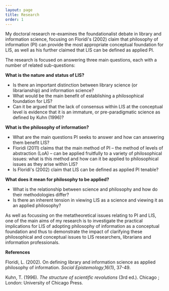 ```yaml
---
layout: page
title: Research
order: 1
---
```

My doctoral research re-examines the foundationalist debate in library and information science, focusing on Floridi&#39;s (2002) claim that philosophy of information (PI) can provide the most appropriate conceptual foundation for LIS, as well as his further claimed that LIS can be defined as applied PI.

The research is focused on answering three main questions, each with a number of related sub-questions:

**What is the nature and status of LIS?**

- Is there an important distinction between library science (or librarianship) and information science?
- What would be the main benefit of establishing a philosophical foundation for LIS?
- Can it be argued that the lack of consensus within LIS at the conceptual level is evidence that it is an immature, or pre-paradigmatic science as defined by Kuhn (1996)?

**What is the philosophy of information?**

- What are the main questions PI seeks to answer and how can answering them benefit LIS?
- Floridi (2011) claims that the main method of PI – the method of levels of abstraction (LoA) – can be applied fruitfully to a variety of philosophical issues: what is this method and how can it be applied to philosophical issues as they arise within LIS?
- Is Floridi&#39;s (2002) claim that LIS can be defined as applied PI tenable?

**What does it mean for philosophy to be applied?**

- What is the relationship between science and philosophy and how do their methodologies differ?
- Is there an inherent tension in viewing LIS as a science and viewing it as an applied philosophy?

As well as focussing on the metatheoretical issues relating to PI and LIS, one of the main aims of my research is to investigate the practical implications for LIS of adopting philosophy of information as a conceptual foundation and thus to demonstrate the impact of clarifying these philosophical and conceptual issues to LIS researchers, librarians and information professionals.

**References**

Floridi, L. (2002). On defining library and information science as applied philosophy of information. _Social Epistemology_,16(1), 37-49.

Kuhn, T. (1996). _The structure of scientific revolutions_ (3rd ed.). Chicago ; London: University of Chicago Press.
